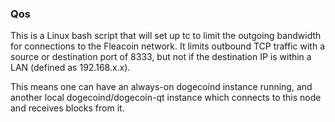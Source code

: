 ### Qos ###

This is a Linux bash script that will set up tc to limit the outgoing bandwidth for connections to the Fleacoin network. It limits outbound TCP traffic with a source or destination port of 8333, but not if the destination IP is within a LAN (defined as 192.168.x.x).

This means one can have an always-on dogecoind instance running, and another local dogecoind/dogecoin-qt instance which connects to this node and receives blocks from it.
